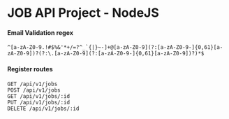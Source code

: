 # JOB API Project - NodeJS



#### Email Validation regex

```
^[a-zA-Z0-9.!#$%&'*+/=?^_`{|}~-]+@[a-zA-Z0-9](?:[a-zA-Z0-9-]{0,61}[a-zA-Z0-9])?(?:\.[a-zA-Z0-9](?:[a-zA-Z0-9-]{0,61}[a-zA-Z0-9])?)*$
```

#### Register routes

```
GET /api/v1/jobs
POST /api/v1/jobs
GET /api/v1/jobs/:id
PUT /api/v1/jobs/:id
DELETE /api/v1/jobs/:id
```
 